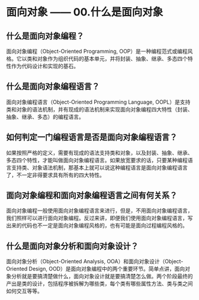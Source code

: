 # 面向对象 —— 00.什么是面向对象

## 什么是面向对象编程？

面向对象编程（Object-Oriented Programming, OOP）是一种编程范式或编程风格。它以类和对象作为组织代码的基本单元，并将封装、抽象、继承、多态四个特性作为代码设计和实现的基石。

## 什么是面向对象编程语言？

面向对象编程语言（Object-Oriented Programming Language, OOPL）是支持类和对象的语法机制，并有现成的语法机制来实现面向对象编程四大特性（封装、抽象、继承、多态）的编程语言。

## 如何判定一门编程语言是否是面向对象编程语言？

如果按照严格的定义，需要有现成的语法支持类和对象，以及封装、抽象、继承、多态四个特性，才能叫做面向对象编程语言。如果放宽要求的话，只要某种编程语言支持类、对象语法机制，那基本上就可以说这种编程语言是面向对象编程语言了，不一定非得要求具有所有的四大特性。

## 面向对象编程和面向对象编程语言之间有何关系？

面向对象编程一般使用面向对象编程语言来进行，但是，不用面向对象编程语言，我们照样可以进行面向对象编程。反过来讲，即便我们使用面向对象编程语言，写出来的代码也不一定是面向对象编程风格的，也有可能是面向过程编程风格的。

## 什么是面向对象分析和面向对象设计？

面向对象分析（Object-Oriented Analysis, OOA）和面向对象设计（Object-Oriented Design, OOD）是面向对象编程中的两个重要环节。简单点讲，面向对象分析就是要搞清楚做什么，面向对象设计就是要搞清楚怎么做。两个阶段最终的产出是类的设计，包括程序被拆解为哪些类，每个类有哪些属性方法、类与类之间如何交互等等。